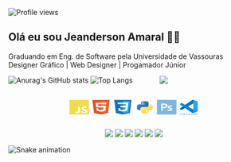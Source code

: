 ![Profile views](https://gpvc.arturio.dev/JeandersonAmaral)

## Olá eu sou Jeanderson Amaral 🤙🏼

Graduando em Eng. de Software pela Universidade de Vassouras <br>
Designer Gráfico | Web Designer | Progamador Júnior

<img width="200px" align="right" src="https://cdn.discordapp.com/attachments/761373678667300885/1043721829623287828/giphy.gif"></img>

![Anurag's GitHub stats](https://github-readme-stats.vercel.app/api?username=JeandersonAmaral&count_private=true&show_icons=true&theme=github_dark_dimmed&hide=contribs,prs)
![Top Langs](https://github-readme-stats.vercel.app/api/top-langs/?username=JeandersonAmaral&theme=github_dark_dimmed&layout=compact)
  
<div style="display: inline_block" align="center" ><br>
  <img align="center" alt="Js" height="30" width="40" src="https://raw.githubusercontent.com/devicons/devicon/master/icons/javascript/javascript-plain.svg">
  <img align="center" alt="HTML" height="30" width="40" src="https://raw.githubusercontent.com/devicons/devicon/master/icons/html5/html5-original.svg">
  <img align="center" alt="CSS" height="30" width="40" src="https://raw.githubusercontent.com/devicons/devicon/master/icons/css3/css3-original.svg">
  <img align="center" alt="Python" height="30" width="40" src="https://raw.githubusercontent.com/devicons/devicon/master/icons/python/python-original.svg">
  <img align="center" alt="Photoshop" height="30" width="40" src="https://raw.githubusercontent.com/devicons/devicon/master/icons/photoshop/photoshop-plain.svg">
  <img align="center" alt="VsCode" height="30" width="40" src="https://raw.githubusercontent.com/devicons/devicon/master/icons/vscode/vscode-original-wordmark.svg">
</div>
  
 ##
  
 <div align="center"> 
    <a href="https://www.instagram.com/jeandersondesign/" target="_blank"><img src="https://img.shields.io/badge/-Instagram-%23E4405F?style=for-the-badge&logo=instagram&logoColor=white" target="_blank"></a>
    <a href = "mailto:jeanderson.amaral@outlook.com"><img src="https://img.shields.io/badge/Microsoft_Outlook-0078D4?style=for-the-badge&logo=microsoft-outlook&logoColor=white" target="_blank"></a>
    <a href="https://www.linkedin.com/in/jeanderson-amaral/" target="_blank"><img src="https://img.shields.io/badge/-LinkedIn-%230077B5?style=for-the-badge&logo=linkedin&logoColor=white" target="_blank"></a> 
    <a href="https://api.whatsapp.com/send?phone=5521901100393&text=Ol%C3%A1%2C%20gostaria%20de%20informa%C3%A7%C3%B5es%20sobre%20designer%20e%20propaganda!%20%F0%9F%98%84" target="_blank"><img src="https://img.shields.io/badge/WhatsApp-25D366?style=for-the-badge&logo=whatsapp&logoColor=white" target="_blank"></a>
    <a href="https://www.facebook.com/jeanderson.pn" target="_blank"><img src="https://img.shields.io/badge/Facebook-1877F2?style=for-the-badge&logo=facebook&logoColor=white" target="_blank"></a>
   <a href="https://jeandersonamaral.github.io" target="_blank"><img src="https://img.shields.io/badge/website-000000?style=for-the-badge&logo=About.me&logoColor=white" target="_blank"></a>
</div>
  
![Snake animation](https://github.com/JeandersonAmaral/JeandersonAmaral/blob/output/github-contribution-grid-snake.svg)


  
